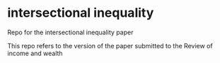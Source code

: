 # intersectional inequality
Repo for the intersectional inequality paper

This repo refers to the version of the paper submitted to the Review of income and wealth
